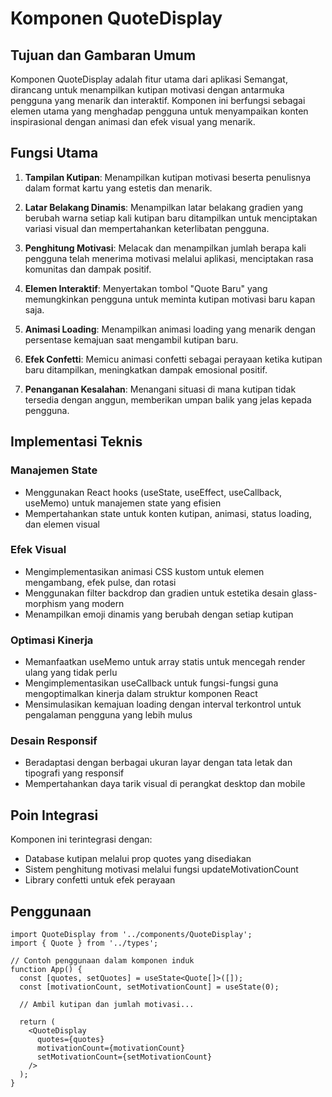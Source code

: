 # Komponen QuoteDisplay

## Tujuan dan Gambaran Umum

Komponen QuoteDisplay adalah fitur utama dari aplikasi Semangat, dirancang untuk menampilkan kutipan motivasi dengan antarmuka pengguna yang menarik dan interaktif. Komponen ini berfungsi sebagai elemen utama yang menghadap pengguna untuk menyampaikan konten inspirasional dengan animasi dan efek visual yang menarik.

## Fungsi Utama

1. **Tampilan Kutipan**: Menampilkan kutipan motivasi beserta penulisnya dalam format kartu yang estetis dan menarik.

2. **Latar Belakang Dinamis**: Menampilkan latar belakang gradien yang berubah warna setiap kali kutipan baru ditampilkan untuk menciptakan variasi visual dan mempertahankan keterlibatan pengguna.

3. **Penghitung Motivasi**: Melacak dan menampilkan jumlah berapa kali pengguna telah menerima motivasi melalui aplikasi, menciptakan rasa komunitas dan dampak positif.

4. **Elemen Interaktif**: Menyertakan tombol "Quote Baru" yang memungkinkan pengguna untuk meminta kutipan motivasi baru kapan saja.

5. **Animasi Loading**: Menampilkan animasi loading yang menarik dengan persentase kemajuan saat mengambil kutipan baru.

6. **Efek Confetti**: Memicu animasi confetti sebagai perayaan ketika kutipan baru ditampilkan, meningkatkan dampak emosional positif.

7. **Penanganan Kesalahan**: Menangani situasi di mana kutipan tidak tersedia dengan anggun, memberikan umpan balik yang jelas kepada pengguna.

## Implementasi Teknis

### Manajemen State
- Menggunakan React hooks (useState, useEffect, useCallback, useMemo) untuk manajemen state yang efisien
- Mempertahankan state untuk konten kutipan, animasi, status loading, dan elemen visual

### Efek Visual
- Mengimplementasikan animasi CSS kustom untuk elemen mengambang, efek pulse, dan rotasi
- Menggunakan filter backdrop dan gradien untuk estetika desain glass-morphism yang modern
- Menampilkan emoji dinamis yang berubah dengan setiap kutipan

### Optimasi Kinerja
- Memanfaatkan useMemo untuk array statis untuk mencegah render ulang yang tidak perlu
- Mengimplementasikan useCallback untuk fungsi-fungsi guna mengoptimalkan kinerja dalam struktur komponen React
- Mensimulasikan kemajuan loading dengan interval terkontrol untuk pengalaman pengguna yang lebih mulus

### Desain Responsif
- Beradaptasi dengan berbagai ukuran layar dengan tata letak dan tipografi yang responsif
- Mempertahankan daya tarik visual di perangkat desktop dan mobile

## Poin Integrasi

Komponen ini terintegrasi dengan:
- Database kutipan melalui prop quotes yang disediakan
- Sistem penghitung motivasi melalui fungsi updateMotivationCount
- Library confetti untuk efek perayaan

## Penggunaan

```tsx
import QuoteDisplay from '../components/QuoteDisplay';
import { Quote } from '../types';

// Contoh penggunaan dalam komponen induk
function App() {
  const [quotes, setQuotes] = useState<Quote[]>([]);
  const [motivationCount, setMotivationCount] = useState(0);
  
  // Ambil kutipan dan jumlah motivasi...
  
  return (
    <QuoteDisplay 
      quotes={quotes}
      motivationCount={motivationCount}
      setMotivationCount={setMotivationCount}
    />
  );
}
